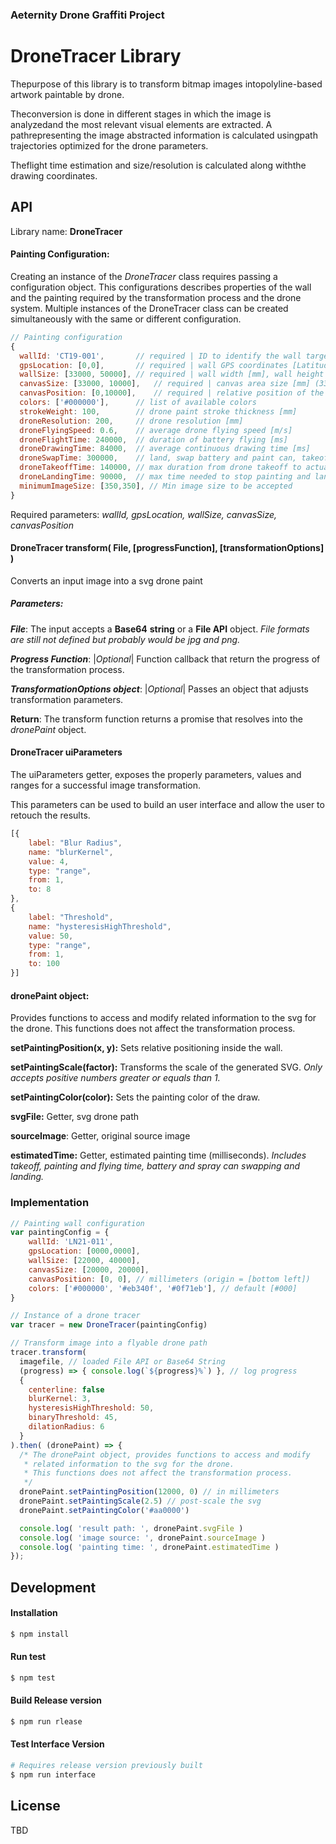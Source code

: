 ### Aeternity Drone Graffiti Project

# DroneTracer Library

Thepurpose of this library is to transform bitmap images intopolyline-based artwork paintable by drone.

Theconversion is done in different stages in which the image is analyzedand the most relevant visual elements are extracted. A pathrepresenting the image abstracted information is calculated usingpath trajectories optimized for the drone parameters.

Theflight time estimation and size/resolution is calculated along withthe drawing coordinates.



## API

Library name: **DroneTracer**

#### Painting Configuration:

Creating an instance of the *DroneTracer* class requires passing a configuration object.
This configurations describes properties of the wall and the painting required by the transformation process and the drone system.
Multiple instances of the DroneTracer class can be created simultaneously with the same or different configuration.

```js
// Painting configuration
{
  wallId: 'CT19-001',		// required | ID to identify the wall target
  gpsLocation: [0,0],		// required | wall GPS coordinates [Latitude, Longitude]
  wallSize: [33000, 50000],	// required | wall width [mm], wall height [mm] (33m x 50m)
  canvasSize: [33000, 10000],	// required | canvas area size [mm] (33m x 10m)
  canvasPosition: [0,10000],	// required | relative position of the canvas in the wall [mm]
  colors: ['#000000'],		// list of available colors
  strokeWeight: 100,		// drone paint stroke thickness [mm]
  droneResolution: 200,		// drone resolution [mm]
  droneFlyingSpeed: 0.6,	// average drone flying speed [m/s]
  droneFlightTime: 240000,  // duration of battery flying [ms]
  droneDrawingTime: 84000,	// average continuous drawing time [ms]
  droneSwapTime: 300000,	// land, swap battery and paint can, takeoff, and resume painting [ms]
  droneTakeoffTime: 140000,	// max duration from drone takeoff to actual painting [ms]
  droneLandingTime: 90000,	// max time needed to stop painting and land [ms]
  minimumImageSize: [350,350], // Min image size to be accepted
}
```

Required parameters: *wallId, gpsLocation, wallSize, canvasSize, canvasPosition*



#### DroneTracer transform( File, [progressFunction], [transformationOptions] )

Converts an input image into a svg drone paint

##### Parameters:

***File***: The input accepts a **Base64** **string** or a **File API** object.
*File formats are still not defined but probably would be jpg and png.*


***Progress Function***: |*Optional*| Function callback that return the progress of the transformation  				process.

***TransformationOptions object***: |*Optional*| Passes an object that adjusts transformation parameters.

**Return**:
The transform function returns a promise that resolves into the *dronePaint* object.



#### DroneTracer uiParameters

The uiParameters getter, exposes the properly parameters, values and ranges for a successful image transformation.

This parameters can be used to build an user interface and allow the user to retouch the results.

```javascript
[{
    label: "Blur Radius",
    name: "blurKernel",
    value: 4,
    type: "range",
    from: 1,
    to: 8
},
{
    label: "Threshold",
    name: "hysteresisHighThreshold",
    value: 50,
    type: "range",
    from: 1,
    to: 100
}]
```



#### dronePaint object:

Provides functions to access and modify related information to the svg for the drone. This functions does not affect the transformation process.

**setPaintingPosition(x, y):** Sets relative positioning inside the wall.

**setPaintingScale(factor):** Transforms the scale of the generated SVG. *Only accepts positive numbers greater or equals than 1.*

**setPaintingColor(color):** Sets the painting color of the draw.

**svgFile:** Getter, svg drone path

**sourceImage**: Getter, original source image

**estimatedTime:** Getter, estimated painting time (milliseconds). *Includes takeoff, painting and flying time, battery and spray can swapping and landing.*



### Implementation


```javascript
// Painting wall configuration
var paintingConfig = {
    wallId: 'LN21-011',
    gpsLocation: [0000,0000],
    wallSize: [22000, 40000],
    canvasSize: [20000, 20000],
    canvasPosition: [0, 0], // millimeters (origin = [bottom left])
    colors: ['#000000', '#eb340f', '#0f71eb'], // default [#000]
}

// Instance of a drone tracer
var tracer = new DroneTracer(paintingConfig)

// Transform image into a flyable drone path
tracer.transform(
  imagefile, // loaded File API or Base64 String
  (progress) => { console.log(`${progress}%`) }, // log progress
  { 
    centerline: false
    blurKernel: 3,
    hysteresisHighThreshold: 50,
    binaryThreshold: 45,
    dilationRadius: 6     
  }
).then( (dronePaint) => {
  /* The dronePaint object, provides functions to access and modify
   * related information to the svg for the drone.
   * This functions does not affect the transformation process.
   */
  dronePaint.setPaintingPosition(12000, 0) // in millimeters
  dronePaint.setPaintingScale(2.5) // post-scale the svg
  dronePaint.setPaintingColor('#aa0000')

  console.log( 'result path: ', dronePaint.svgFile )
  console.log( 'image source: ', dronePaint.sourceImage )
  console.log( 'painting time: ', dronePaint.estimatedTime )
});

```



## Development

#### Installation

```bash
$ npm install
```



#### Run test

```bash
$ npm test
```



#### Build Release version

```bash
$ npm run rlease
```



#### Test Interface Version

```bash
# Requires release version previously built
$ npm run interface
```





## License

TBD
